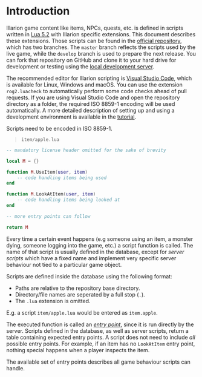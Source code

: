 # Introduction

Illarion game content like items, NPCs, quests, etc. is defined in scripts written in
<a target="_blank" rel="noopener noreferrer" href='https://www.lua.org/manual/5.2/'>Lua 5.2</a>
with Illarion specific extensions. This document describes these extensions. Those scripts can be found in the
<a target="_blank" rel="noopener noreferrer" href='https://github.com/Illarion-eV/Illarion-Content'>
official repository</a>, which has two branches. The `master` branch reflects the scripts used by the live game, while
the `develop` branch is used to prepare the next release. You can fork that repository on GitHub and clone it to your
hard drive for development or testing using the
<a target="_blank" rel="noopener noreferrer" href='https://github.com/Illarion-eV/Illarion-Dev'>
local development server</a>.

The recommended editor for Illarion scripting is
<a target="_blank" rel="noopener noreferrer" href='https://code.visualstudio.com/'>
Visual Studio Code</a>, which is available for Linux, Windows and macOS. You can use the extension `rog2.luacheck` to
automatically perform some code checks ahead of pull requests. If you are using Visual Studio Code and open the
repository directory as a folder, the required ISO 8859-1 encoding will be used automatically. A more detailed
description of setting up and using a development environment is available in the [tutorial](#tutorial).

<aside class="notice">
Scripts need to be encoded in ISO 8859-1.
</aside>

> `item/apple.lua`

```lua
-- mandatory license header omitted for the sake of brevity

local M = {}

function M.UseItem(user, item)
    -- code handling items being used
end

function M.LookAtItem(user, item)
    -- code handling items being looked at
end

-- more entry points can follow

return M
```

Every time a certain event happens (e.g someone using an item, a monster dying, someone logging into the game, etc.) a
script function is called. The name of that script is usually defined in the database, except for _server
scripts_ which have a fixed name and implement very specific server behaviour not tied to a particular game object.

<aside class="notice">
Scripts are defined inside the database using the following format:
<ul>
<li>Paths are relative to the repository base directory.</li>
<li>Directory/file names are seperated by a full stop (<code>.</code>).</li>
<li>The <code>.lua</code> extension is omitted.</li>
</ul>
E.g. a script <code>item/apple.lua</code> would be entered as <code>item.apple</code>.
</aside>

The executed function is called an [_entry point_](#entry-points), since it is run directly by the server. Scripts
defined in the database, as well as server scripts, return a table containing expected entry points.
A script does not need to include _all_ possible entry points. For example, if an item has no `LookAtItem` entry point,
nothing special happens when a player inspects the item.

<aside class="notice">
The available set of entry points describes all game behaviour scripts can handle.
</aside>
